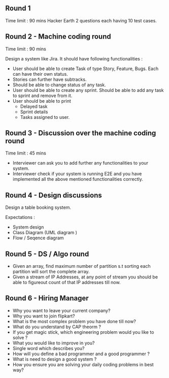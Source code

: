 ## Round 1
Time limit : 90 mins
Hacker Earth 2 questions each having 10 test cases. 

## Round 2 - Machine coding round
Time limit : 90 mins

Design a system like Jira. It should have following functionalities :
* User should be able to create Task of type Story, Feature, Bugs. Each can have their own status. 
* Stories can further have subtracks. 
* Should be able to change status of any task.
* User should be able to create any sprint. Should be able to add any task to sprint and remove from it. 
* User should be able to print
  * Delayed task
  * Sprint details
  * Tasks assigned to user. 
  
## Round 3 - Discussion over the machine coding round
Time limit : 45 mins

* Interviewer can ask you to add further any functionalities to your system. 
* Interviewer check if your system is running E2E and you have implemented all the above mentioned functionalities correctly. 

## Round 4 - Design discussions 
Design a table booking system.

Expectations :
* System design 
* Class Diagram (UML diagram )
* Flow / Seqence diagram 

## Round 5 - DS / Algo round
* Given an array, find maximum number of partition s.t sorting each partition will sort the complete array. 
* Given a stream of IP Addresses, at any point of stream you should be able to figureout count of that IP addresses till now. 

## Round 6 - Hiring Manager
* Why you want to leave your current company?
* Why you want to join flipkart?
* What is the most complex problem you have done till now?
* What do you understand by CAP theorm ?
* If you get magic stick, which engineering problem would you like to solve ?
* What you would like to improve in you?
* Single word which describes you?
* How will you define a bad programmer and a good programmer ?
* What is need to design a good system ?
* How you ensure you are solving your daily coding problems in best way?
